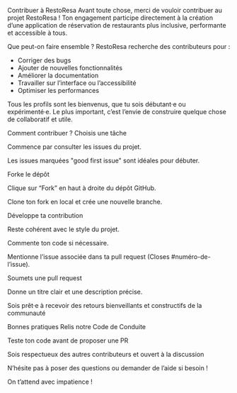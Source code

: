 Contribuer à RestoResa
Avant toute chose, merci de vouloir contribuer au projet RestoResa !
Ton engagement participe directement à la création d’une application de réservation de restaurants plus inclusive, performante et accessible à tous. 

Que peut-on faire ensemble ?
RestoResa recherche des contributeurs pour :
- Corriger des bugs
- Ajouter de nouvelles fonctionnalités
- Améliorer la documentation
- Travailler sur l’interface ou l’accessibilité
- Optimiser les performances

Tous les profils sont les bienvenus, que tu sois débutant·e ou expérimenté·e. Le plus important, c’est l’envie de construire quelque chose de collaboratif et utile. 

Comment contribuer ?
Choisis une tâche

Commence par consulter les issues du projet.

Les issues marquées "good first issue" sont idéales pour débuter.

Forke le dépôt

Clique sur “Fork” en haut à droite du dépôt GitHub.

Clone ton fork en local et crée une nouvelle branche.

Développe ta contribution

Reste cohérent avec le style du projet.

Commente ton code si nécessaire.

Mentionne l’issue associée dans ta pull request (Closes #numéro-de-l’issue).

Soumets une pull request

Donne un titre clair et une description précise.

Sois prêt·e à recevoir des retours bienveillants et constructifs de la communauté 

Bonnes pratiques
Relis notre Code de Conduite

Teste ton code avant de proposer une PR

Sois respectueux des autres contributeurs et ouvert à la discussion

N’hésite pas à poser des questions ou demander de l’aide si besoin !

On t’attend avec impatience !
